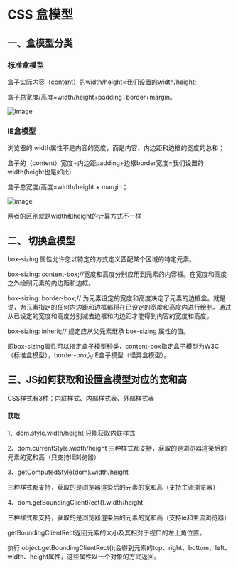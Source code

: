 # CSS 盒模型

## 一、盒模型分类
### 标准盒模型

盒子实际内容（content）的width/height=我们设置的width/height;

盒子总宽度/高度=width/height+padding+border+margin。

![image](https://img4.mukewang.com/5b73f51e00015f7905000338.jpg)


### IE盒模型

浏览器的 width属性不是内容的宽度，而是内容、内边距和边框的宽度的总和；

盒子的（content）宽度+内边距padding+边框border宽度=我们设置的width(height也是如此)

盒子总宽度/高度=width/height + margin；

![image](https://img.mukewang.com/5b73f53f0001a7ec05000334.jpg)

两者的区别就是width和height的计算方式不一样

## 二、 切换盒模型
box-sizing 属性允许您以特定的方式定义匹配某个区域的特定元素。

box-sizing: content-box;//宽度和高度分别应用到元素的内容框。在宽度和高度之外绘制元素的内边距和边框。

box-sizing: border-box;// 为元素设定的宽度和高度决定了元素的边框盒。就是说，为元素指定的任何内边距和边框都将在已设定的宽度和高度内进行绘制。通过从已设定的宽度和高度分别减去边框和内边距才能得到内容的宽度和高度。

box-sizing: inherit;// 规定应从父元素继承 box-sizing 属性的值。

即box-sizing属性可以指定盒子模型种类，content-box指定盒子模型为W3C（标准盒模型），border-box为IE盒子模型（怪异盒模型）。

## 三、JS如何获取和设置盒模型对应的宽和高

CSS样式有3种：内联样式、内部样式表、外部样式表

#### 获取

1、dom.style.width/height  只能获取内联样式

2、dom.currentStyle.width/height  三种样式都支持，获取的是浏览器渲染后的元素的宽和高（只支持IE浏览器）

3、getComputedStyle(dom).width/height

三种样式都支持，获取的是浏览器渲染后的元素的宽和高（支持主流浏览器）

4、dom.getBoundingClientRect().width/height

三种样式都支持，获取的是浏览器渲染后的元素的宽和高（支持ie和主流浏览器）

getBoundingClientRect返回元素的大小及其相对于视口的左上角位置。

执行 object.getBoundingClientRect();会得到元素的top、right、bottom、left、width、height属性，这些属性以一个对象的方式返回。